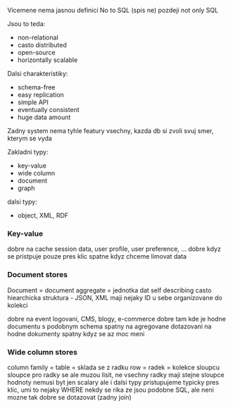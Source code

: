 Vicemene nema jasnou definici
No to SQL (spis ne)
pozdeji not only SQL

Jsou to teda:
- non-relational
- casto distributed
- open-source
- horizontally scalable

Dalsi charakteristiky:
- schema-free
- easy replication
- simple API
- eventually consistent
- huge data amount

Zadny system nema tyhle featury vsechny, kazda db si zvoli svuj smer, kterym se vyda

Zakladni typy:
- key-value
- wide column
- document
- graph

dalsi typy:
- object, XML, RDF

### Key-value
dobre na cache
session data, user profile, user preference, ...
dobre kdyz se pristpuje pouze pres klic
spatne kdyz chceme limovat data


### Document stores
Document = document aggregate = jednotka dat
self describing
casto hiearchicka struktura - JSON, XML
maji nejaky ID u sebe
organizovane do kolekci

dobre na event logovani, CMS, blogy, e-commerce
dobre tam kde je hodne documentu s podobnym schema
spatny na agregovane dotazovani na hodne dokumenty
spatny kdyz se az moc meni 


### Wide column stores
column family = table = sklada se z radku
row = radek = kolekce sloupcu
sloupce pro radky se ale muzou lisit, ne vsechny radky maji stejne sloupce
hodnoty nemusi byt jen scalary ale i dalsi typy
pristupujeme typicky pres klic, umi to nejaky WHERE
nekdy se rika ze jsou podobne SQL, ale neni mozne tak dobre se dotazovat (zadny join)
